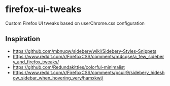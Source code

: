 # firefox-ui-tweaks

Custom Firefox UI tweaks based on userChrome.css configuration

## Inspiration

- https://github.com/mbnuqw/sidebery/wiki/Sidebery-Styles-Snippets
- https://www.reddit.com/r/FirefoxCSS/comments/m4cqse/a_few_sidebery_and_firefox_tweaks/
- https://github.com/Redundakitties/colorful-minimalist
- https://www.reddit.com/r/FirefoxCSS/comments/pcuir9/sidebery_hideshow_sidebar_when_hovering_very/hamxkwj/
